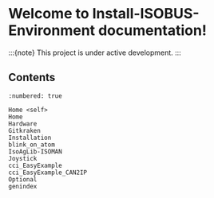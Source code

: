 ```{include} ../README.md
```

# Welcome to Install-ISOBUS-Environment documentation!

:::{note}
This project is under active development.
:::

## Contents

```{toctree}
:numbered: true

Home <self>
Home
Hardware
Gitkraken
Installation
blink_on_atom
IsoAgLib-ISOMAN
Joystick
cci_EasyExample
cci_EasyExample_CAN2IP
Optional
genindex
```
